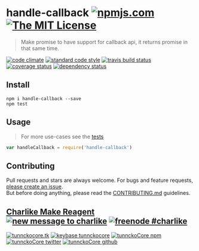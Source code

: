 # handle-callback [![npmjs.com][npmjs-img]][npmjs-url] [![The MIT License][license-img]][license-url] 

> Make promise to have support for callback api, it returns promise in that same time.

[![code climate][codeclimate-img]][codeclimate-url] [![standard code style][standard-img]][standard-url] [![travis build status][travis-img]][travis-url] [![coverage status][coveralls-img]][coveralls-url] [![dependency status][david-img]][david-url]


## Install
```
npm i handle-callback --save
npm test
```


## Usage
> For more use-cases see the [tests](./test.js)

```js
var handleCallback = require('handle-callback')
```


## Contributing

Pull requests and stars are always welcome. For bugs and feature requests, [please create an issue](https://github.com/hybridables/handle-callback/issues/new).  
But before doing anything, please read the [CONTRIBUTING.md](./CONTRIBUTING.md) guidelines.


## [Charlike Make Reagent](http://j.mp/1stW47C) [![new message to charlike][new-message-img]][new-message-url] [![freenode #charlike][freenode-img]][freenode-url]

[![tunnckocore.tk][author-www-img]][author-www-url] [![keybase tunnckocore][keybase-img]][keybase-url] [![tunnckoCore npm][author-npm-img]][author-npm-url] [![tunnckoCore twitter][author-twitter-img]][author-twitter-url] [![tunnckoCore github][author-github-img]][author-github-url]


[npmjs-url]: https://www.npmjs.com/package/handle-callback
[npmjs-img]: https://img.shields.io/npm/v/handle-callback.svg?label=handle-callback

[license-url]: https://github.com/hybridables/handle-callback/blob/master/LICENSE.md
[license-img]: https://img.shields.io/badge/license-MIT-blue.svg


[codeclimate-url]: https://codeclimate.com/github/hybridables/handle-callback
[codeclimate-img]: https://img.shields.io/codeclimate/github/hybridables/handle-callback.svg

[travis-url]: https://travis-ci.org/hybridables/handle-callback
[travis-img]: https://img.shields.io/travis/hybridables/handle-callback.svg

[coveralls-url]: https://coveralls.io/r/hybridables/handle-callback
[coveralls-img]: https://img.shields.io/coveralls/hybridables/handle-callback.svg

[david-url]: https://david-dm.org/hybridables/handle-callback
[david-img]: https://img.shields.io/david/hybridables/handle-callback.svg

[standard-url]: https://github.com/feross/standard
[standard-img]: https://img.shields.io/badge/code%20style-standard-brightgreen.svg


[author-www-url]: http://www.tunnckocore.tk
[author-www-img]: https://img.shields.io/badge/www-tunnckocore.tk-fe7d37.svg

[keybase-url]: https://keybase.io/tunnckocore
[keybase-img]: https://img.shields.io/badge/keybase-tunnckocore-8a7967.svg

[author-npm-url]: https://www.npmjs.com/~tunnckocore
[author-npm-img]: https://img.shields.io/badge/npm-~tunnckocore-cb3837.svg

[author-twitter-url]: https://twitter.com/tunnckoCore
[author-twitter-img]: https://img.shields.io/badge/twitter-@tunnckoCore-55acee.svg

[author-github-url]: https://github.com/tunnckoCore
[author-github-img]: https://img.shields.io/badge/github-@tunnckoCore-4183c4.svg

[freenode-url]: http://webchat.freenode.net/?channels=charlike
[freenode-img]: https://img.shields.io/badge/freenode-%23charlike-5654a4.svg

[new-message-url]: https://github.com/tunnckoCore/messages
[new-message-img]: https://img.shields.io/badge/send%20me-message-green.svg
